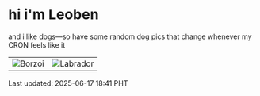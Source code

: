 # hi i'm Leoben

and i like dogs—so have some random dog pics that change whenever my CRON feels like it

|  |  |
|--------|----------|
| ![Borzoi](https://random-dog-vercel.vercel.app/api/random-borzoi?v=1750156861) | ![Labrador](https://random-dog-vercel.vercel.app/api/random-labrador?v=1750156861) |

Last updated: 2025-06-17 18:41 PHT
